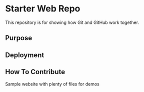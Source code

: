 # Starter Web Repo

This repository is for showing how Git and GitHub work together.

## Purpose

## Deployment

## How To Contribute
Sample website with plenty of files for demos